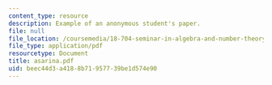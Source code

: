 ```yaml
---
content_type: resource
description: Example of an anonymous student's paper.
file: null
file_location: /coursemedia/18-704-seminar-in-algebra-and-number-theory-rational-points-on-elliptic-curves-fall-2004/beec44d3a4188b71957739be1d574e90_asarina.pdf
file_type: application/pdf
resourcetype: Document
title: asarina.pdf
uid: beec44d3-a418-8b71-9577-39be1d574e90
---
```

